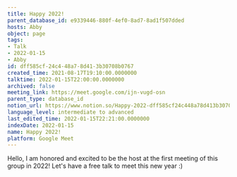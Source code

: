 ```yaml
---
title: Happy 2022!
parent_database_id: e9339446-880f-4ef0-8ad7-8ad1f507dded
hosts: Abby
object: page
tags:
- Talk
- 2022-01-15
- Abby
id: dff585cf-24c4-48a7-8d41-3b30708b0767
created_time: 2021-08-17T19:10:00.0000000
talktime: 2022-01-15T22:00:00.0000000
archived: false
meeting_link: https://meet.google.com/ijn-vugd-osn
parent_type: database_id
notion_url: https://www.notion.so/Happy-2022-dff585cf24c448a78d413b30708b0767
language_level: intermediate to advanced
last_edited_time: 2022-01-15T22:21:00.0000000
indexDate: 2022-01-15
name: Happy 2022!
platform: Google Meet
---
```


Hello, I am honored and excited to be the host at the first meeting of this group in 2022! Let's have a free talk to meet this new year :)





